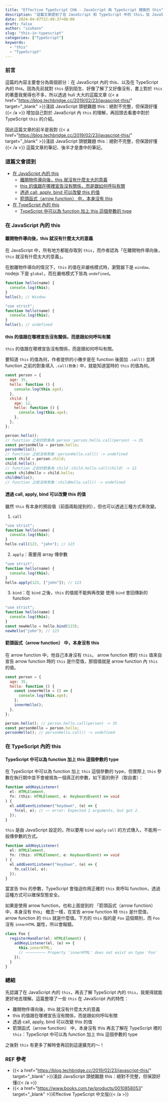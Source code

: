 ```yaml
---
title: "Effective TypeScript CH6 - JavaScript 與 TypeScript 裡面的 this"
description: "這篇文章提到了在 JavaScript 和 TypeScript 中的 this。從 JavaScript 的角度出發，討論了 this 的概念，再到 TypeScript 的 this，介紹如何為 function 加上 this 參數的型別。"
date: 2024-04-07T22:49:37+08:00
draft: false
author: "zzuhann"
slug: "this-in-typescript"
categories: ["TypeScript"]
keywords:
  - "this"
  - "TypeScript"
---
```


### 前言

這篇的內容主要會分為兩個部分：在 JavaScript 內的 this、以及在 TypeScript 內的 this。因為先前就對 `this` 感到陌生、好像了解了又好像沒有，書上對於 `this` 的著墨我覺得也不多，所以透過 huli 大大的這篇文章 {{< a href="https://blog.techbridge.cc/2019/02/23/javascript-this/" target="_blank" >}}淺談 JavaScript 頭號難題 this：絕對不完整，但保證好懂{{< /a >}} 增加自己對於 JavaScript 內 `this` 的理解，再回頭去看書中對於 TypeScript `this` 的介紹。

因此這篇文章的前半是我對 {{< a href="https://blog.techbridge.cc/2019/02/23/javascript-this/" target="_blank" >}}淺談 JavaScript 頭號難題 this：絕對不完整，但保證好懂{{< /a >}} 這篇文章的筆記、後半才是書中的筆記。

### 這篇文會提到

- [在 JavaScript 內的 this](#在-javascript-內的-this)
  - [離開物件導向後，this 就沒有什麼太大的意義](#離開物件導向後this-就沒有什麼太大的意義)
  - [this 的值跟在哪裡宣告沒有關係，而是跟如何呼叫有關](#this-的值跟在哪裡宣告沒有關係而是跟如何呼叫有關)
  - [透過 call, apply, bind 可以改變 this 的值](#透過-call-apply-bind-可以改變-this-的值)
  - [箭頭函式（arrow function） 中，本身沒有 this](#箭頭函式arrow-function-中本身沒有-this)
- [在 TypeScript 內的 this](#在-typescript-內的-this)
  - [TypeScript 中可以為 function 加上 this 這個參數的 type](#typescript-中可以為-function-加上-this-這個參數的-type)

### 在 JavaScript 內的 this

#### 離開物件導向後，this 就沒有什麼太大的意義

在 JavaScript 中，所有地方都能存取到 `this`，而作者認為「在離開物件導向後，`this` 就沒有什麼太大的意義」。

在脫離物件導向的情況下，`this` 的值在非嚴格模式時，瀏覽器下是 `window`、nodejs 下是 `global`，而在嚴格模式下皆為 `undefined`。

```js
function hello(name) {
  console.log(this);
}
hello(); // Window
```

```js
"use strict";
function hello(name) {
  console.log(this);
}
hello(); // undefined
```

#### this 的值跟在哪裡宣告沒有關係，而是跟如何呼叫有關

`this` 的值跟在哪裡宣告沒有關係，而是跟如何呼叫有關。

要知道 `this` 的值為何，作者提供的小撇步是在 function 後面加 `.call()` 並將 function 之前的對象填入 `.call(對象)` 中，就能知道當時的 `this` 的值為何。

```js
const person = {
  age: 35,
  hello: function () {
    console.log(this.age);
  },
  child: {
    age: 12,
    hello: function () {
      console.log(this.age);
    },
  },
};

person.hello();
// function 之前的對象為 person：person.hello.call(person) -> 35
const personHello = person.hello;
personHello();
// function 之前沒有對象：personHello.call() -> undefined
const child = person.child;
child.hello();
// function 之前的對象為 child：child.hello.call(child) -> 12
const childHello = child.hello;
childHello();
// function 之前沒有對象：childHello.call() -> undefined
```

#### 透過 call, apply, bind 可以改變 this 的值

雖然 `this` 有本身的預設值（前面兩點提到的），但也可以透過三種方式來改變。

1. `call`

```js
"use strict";
function hello(name) {
  console.log(this);
}
hello.call(123, "john"); // 123
```

2. `apply`：需要用 array 傳參數

```js
"use strict";
function hello(name) {
  console.log(this);
}
hello.apply(123, ["john"]); // 123
```

3. `bind`：在 `bind` 之後，`this` 的值就不能夠再改變
   使用 `bind` 會回傳新的 function

```js
"use strict";
function hello(name) {
  console.log(this);
}
const newHello = hello.bind(123);
newHello("john"); // 123
```

#### 箭頭函式（arrow function） 中，本身沒有 this

在 arrow function 中，他自己本身沒有 `this`。
arrow function 裡的 `this` 值來自宣告 arrow function 時的 `this` 是什麼值，那個值就是 arrow function 內 `this` 的值。

```js
const person = {
  age: 35,
  hello: function () {
    const innerHello = () => {
      console.log(this.age);
    };
    innerHello();
  },
};

person.hello(); // person.hello.call(person) -> 35
const personHello = person.hello;
personHello(); // personHello.call() -> undefined
```

### 在 TypeScript 內的 this

#### TypeScript 中可以為 function 加上 this 這個參數的 type

在 TypeScript 中可以為 function 加上 `this` 這個參數的 type，但實際上 `this` 參數在執行期中並不會被視為一個真正的參數，如下面的例子（取自書）：

```ts
function addKeyListener(
  el: HTMLElement,
  fn: (this: HTMLElement, e: KeyboardEvent) => void
) {
  el.addEventListener("keydown", (e) => {
    fn(el, e); // ~~ error: Expected 1 arguments, but got 2.
  });
}
```

`this` 是由 JavaScript 設定的，所以要用 `bind` `apply` `call` 的方式傳入，不能用一般傳參數的方式。

```ts
function addKeyListener(
  el: HTMLElement,
  fn: (this: HTMLElement, e: KeyboardEvent) => void
) {
  el.addEventListener("keydown", (e) => {
    fn.call(el, e);
  });
}
```

當宣告 this 的參數，TypeScript 會強迫你用正確的 `this` 來呼叫 function，透過這種方式可以確保型態安全。

如果是使用 arrow function，也和上面提到的 「箭頭函式（arrow function） 中，本身沒有 this」 概念一樣，在宣告 arrow function 時 `this` 是什麼值，arrow function 的 `this` 就是什麼值。下方的 `this` 指的是 `Foo` 這個類別，而 `Foo` 沒有 `innerHTML` 屬性，所以會報錯。

```ts
class Foo {
  registerHandler(el: HTMLElement) {
    addKeyListener(el, (e) => {
      this.innerHTML;
      // ~~~~~~~~~ Property 'innerHTML' does not exist on type 'Foo'
    });
  }
}
```

### 總結

先認識了在 JavaScript 內的 `this`，再去了解 TypeScript 內的 `this`，我覺得就能更好地去理解。這篇整理了一些 `this` 在 JavaScript 內的特性：

- 離開物件導向後，this 就沒有什麼太大的意義
- this 的值跟在哪裡宣告沒有關係，而是跟如何呼叫有關
- 透過 call, apply, bind 可以改變 this 的值
- 箭頭函式（arrow function） 中，本身沒有 this
  再去了解在 TypeScript 裡的 `this`：TypeScript 中可以為 function 加上 this 這個參數的 type

之後對 `this` 有更多了解時會再回到這邊擴充的～！

### REF 參考

- {{< a href="https://blog.techbridge.cc/2019/02/23/javascript-this/" target="_blank" >}}淺談 JavaScript 頭號難題 this：絕對不完整，但保證好懂{{< /a >}}
- {{< a href="https://www.books.com.tw/products/0010858053" target="_blank" >}}Effective TypeScript 中文版{{< /a >}}
